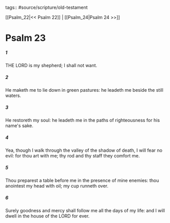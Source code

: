 tags:: #source/scripture/old-testament

[[Psalm_22|<< Psalm 22]] | [[Psalm_24|Psalm 24 >>]]

# Psalm 23

##### 1

THE LORD is my shepherd; I shall not want.

##### 2

He maketh me to lie down in green pastures: he leadeth me beside the still waters.

##### 3

He restoreth my soul: he leadeth me in the paths of righteousness for his name's sake.

##### 4

Yea, though I walk through the valley of the shadow of death, I will fear no evil: for thou art with me; thy rod and thy staff they comfort me.

##### 5

Thou preparest a table before me in the presence of mine enemies: thou anointest my head with oil; my cup runneth over.

##### 6

Surely goodness and mercy shall follow me all the days of my life: and I will dwell in the house of the LORD for ever.
